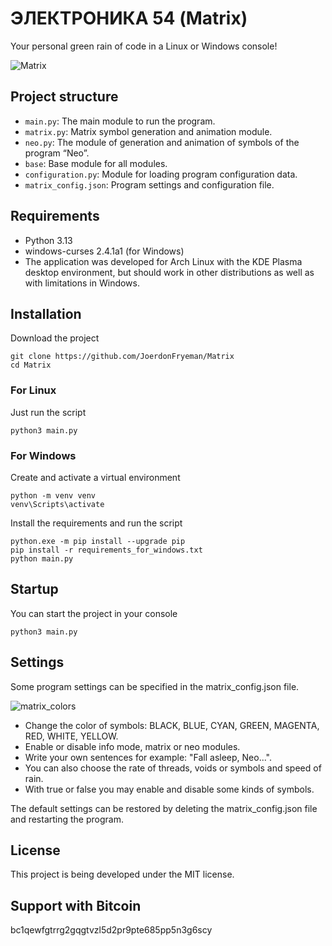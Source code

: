 # ЭЛЕКТРОНИКА 54 (Matrix)

Your personal green rain of code in a Linux or Windows console!

![Matrix](https://github.com/user-attachments/assets/7ce3e61b-2871-4c82-a97f-83d22d86b06b)

## Project structure

- `main.py`: The main module to run the program.
- `matrix.py`: Matrix symbol generation and animation module.
- `neo.py`: The module of generation and animation of symbols of the program “Neo”.
- `base`: Base module for all modules.
- `configuration.py`: Module for loading program configuration data.
- `matrix_config.json`: Program settings and configuration file.

## Requirements

- Python 3.13
- windows-curses 2.4.1a1 (for Windows)
- The application was developed for Arch Linux with the KDE Plasma desktop environment, but should work in other distributions as well as with limitations in Windows.

## Installation

Download the project
``` console
git clone https://github.com/JoerdonFryeman/Matrix
cd Matrix
```

### For Linux

Just run the script
``` console
python3 main.py
```

### For Windows

Create and activate a virtual environment
``` console
python -m venv venv
venv\Scripts\activate
```
Install the requirements and run the script
``` console
python.exe -m pip install --upgrade pip
pip install -r requirements_for_windows.txt
python main.py
```

## Startup

You can start the project in your console
``` console
python3 main.py
```

## Settings

Some program settings can be specified in the matrix_config.json file.

![matrix_colors](https://github.com/user-attachments/assets/6da55b9c-defb-41be-891d-7165047a3b04)

- Change the color of symbols: BLACK, BLUE, CYAN, GREEN, MAGENTA, RED, WHITE, YELLOW.
- Enable or disable info mode, matrix or neo modules.
- Write your own sentences for example: "Fall asleep, Neo...".
- You can also choose the rate of threads, voids or symbols and speed of rain.
- With true or false you may enable and disable some kinds of symbols.

The default settings can be restored by deleting the matrix_config.json file and restarting the program.

## License

This project is being developed under the MIT license.

## Support with Bitcoin

bc1qewfgtrrg2gqgtvzl5d2pr9pte685pp5n3g6scy
